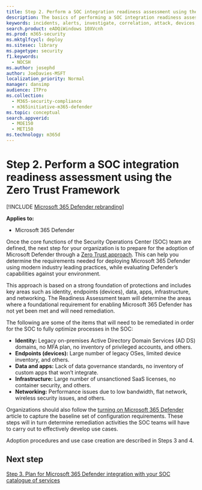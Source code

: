 ```yaml
---
title: Step 2. Perform a SOC integration readiness assessment using the Zero Trust Framework
description: The basics of performing a SOC integration readiness assessment using the Zero Trust Framework when integrating Microsoft 365 Defender into your security operations.
keywords: incidents, alerts, investigate, correlation, attack, devices, users, identities, identity, mailbox, email, 365, microsoft, m365, incident response, cyber-attack, secops, security operations, soc
search.product: eADQiWindows 10XVcnh
ms.prod: m365-security
ms.mktglfcycl: deploy
ms.sitesec: library
ms.pagetype: security
f1.keywords: 
  - NOCSH
ms.author: josephd
author: JoeDavies-MSFT
localization_priority: Normal
manager: dansimp
audience: ITPro
ms.collection: 
  - M365-security-compliance
  - m365initiative-m365-defender
ms.topic: conceptual
search.appverid: 
  - MOE150
  - MET150
ms.technology: m365d
---
```

# Step 2. Perform a SOC integration readiness assessment using the Zero Trust Framework

[!INCLUDE [Microsoft 365 Defender rebranding](../includes/microsoft-defender.md)]

**Applies to:**
- Microsoft 365 Defender

Once the core functions of the Security Operations Center (SOC) team are defined, the next step for your organization is to prepare for the adoption of Microsoft Defender through a [Zero Trust approach](/security/zero-trust/). This can help you determine the requirements needed for deploying Microsoft 365 Defender using modern industry leading practices, while evaluating Defender’s capabilities against your environment. 

This approach is based on a strong foundation of protections and includes key areas such as identity, endpoints (devices), data, apps, infrastructure, and networking. The Readiness Assessment team will determine the areas where a foundational requirement for enabling Microsoft 365 Defender has not yet been met and will need remediation. 

The following are some of the items that will need to be remediated in order for the SOC to fully optimize processes in the SOC:

- **Identity:** 	Legacy on-premises Active Directory Domain Services (AD DS) domains, no MFA plan, no inventory of privileged accounts, and others.
- **Endpoints (devices):**	Large number of legacy OSes, limited device inventory, and others.
- **Data and apps:** 	Lack of data governance standards, no inventory of custom apps that won’t integrate.
- **Infrastructure:**	Large number of unsanctioned SaaS licenses, no container security, and others.
- **Networking:**	Performance issues due to low bandwidth, flat network, wireless security issues, and others.

Organizations should also follow the [turning on Microsoft 365 Defender](m365d-enable.md) article to capture the baseline set of configuration requirements. These steps will in turn determine remediation activities the SOC teams will have to carry out to effectively develop use cases. 

Adoption procedures and use case creation are described in Steps 3 and 4.

## Next step

[Step 3. Plan for Microsoft 365 Defender integration with your SOC catalogue of services](integrate-microsoft-365-defender-secops-services.md)
